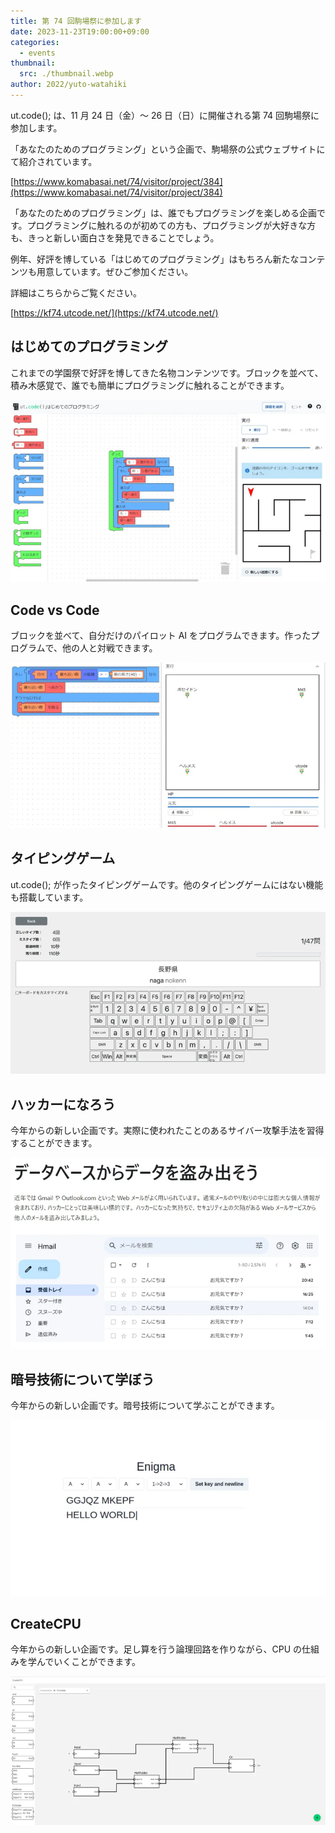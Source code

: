 ```yaml
---
title: 第 74 回駒場祭に参加します
date: 2023-11-23T19:00:00+09:00
categories:
  - events
thumbnail:
  src: ./thumbnail.webp
author: 2022/yuto-watahiki
---
```


ut.code(); は、11 月 24 日（金）〜 26 日（日）に開催される第 74 回駒場祭に参加します。

「あなたのためのプログラミング」という企画で、駒場祭の公式ウェブサイトにて紹介されています。

[https://www.komabasai.net/74/visitor/project/384](https://www.komabasai.net/74/visitor/project/384)

「あなたのためのプログラミング」は、誰でもプログラミングを楽しめる企画です。プログラミングに触れるのが初めての方も、プログラミングが大好きな方も、きっと新しい面白さを発見できることでしょう。

例年、好評を博している「はじめてのプログラミング」はもちろん新たなコンテンツも用意しています。ぜひご参加ください。

詳細はこちらからご覧ください。

[https://kf74.utcode.net/](https://kf74.utcode.net/)

## はじめてのプログラミング

これまでの学園祭で好評を博してきた名物コンテンツです。ブロックを並べて、積み木感覚で、誰でも簡単にプログラミングに触れることができます。

![はじめてのプログラミング](./first-time-programming.webp)

## Code vs Code

ブロックを並べて、自分だけのパイロット AI をプログラムできます。作ったプログラムで、他の人と対戦できます。

![Code vs Code](./code-vs-code.webp)

## タイピングゲーム

ut.code(); が作ったタイピングゲームです。他のタイピングゲームにはない機能も搭載しています。

![タイピングゲーム](./typing-game.webp)

## ハッカーになろう

今年からの新しい企画です。実際に使われたことのあるサイバー攻撃手法を習得することができます。

![ハッカーになろう](./hacker.webp)

## 暗号技術について学ぼう

今年からの新しい企画です。暗号技術について学ぶことができます。

![暗号技術について学ぼう](./cryptography.webp)

## CreateCPU

今年からの新しい企画です。足し算を行う論理回路を作りながら、CPU の仕組みを学んでいくことができます。

![CreateCPU](./create-cpu.webp)
